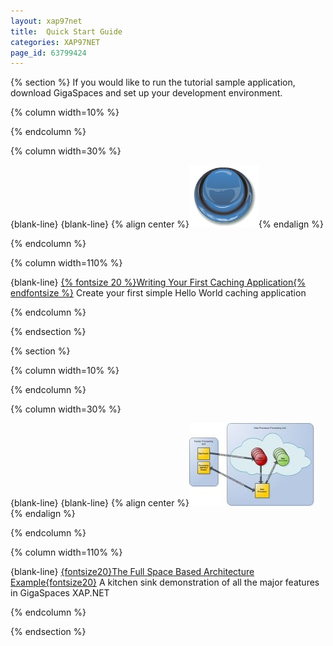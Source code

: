 ```yaml
---
layout: xap97net
title:  Quick Start Guide
categories: XAP97NET
page_id: 63799424
---
```


{% section %}
If you would like to run the tutorial sample application, download GigaSpaces and set up your development environment.

{% column width=10% %}

{% endcolumn %}

{% column width=30% %}

{blank-line}
{blank-line}
{% align center %}[![button2.jpg](/attachment_files/xap97net/button2.jpg)](./your-first-data-grid-application.html){% endalign %}

{% endcolumn %}

{% column width=110% %}

{blank-line}
[{% fontsize 20 %}Writing Your First Caching Application{% endfontsize %}](./your-first-data-grid-application.html)
Create your first simple Hello World caching application

{% endcolumn %}

{% endsection %}

{% section %}

{% column width=10% %}

{% endcolumn %}

{% column width=30% %}

{blank-line}
{blank-line}
{% align center %}[![dataexamplesmall.jpg](/attachment_files/xap97net/dataexamplesmall.jpg)](./your-first-xtp-application.html){% endalign %}

{% endcolumn %}

{% column width=110% %}

{blank-line}
[{fontsize20}The Full Space Based Architecture Example{fontsize20}](./your-first-xtp-application.html)
A kitchen sink demonstration of all the major features in GigaSpaces XAP.NET

{% endcolumn %}

{% endsection %}
